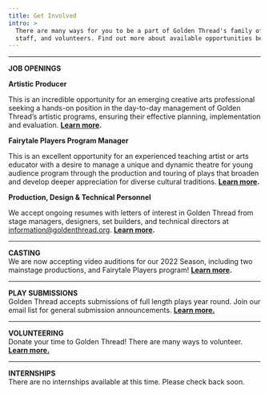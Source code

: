 ```yaml
---
title: Get Involved
intro: >
  There are many ways for you to be a part of Golden Thread's family of artists,
  staff, and volunteers. Find out more about available opportunities below.
---
```

- - -

**JOB OPENINGS**

**Artistic Producer**

This is an incredible opportunity for an emerging creative arts professional seeking a hands-on position in the day-to-day management of Golden Thread’s artistic programs, ensuring their effective planning, implementation and evaluation. **[Learn more](/get-involved/jobs/).**

**Fairytale Players Program Manager**

This is an excellent opportunity for an experienced teaching artist or arts educator with a desire to manage a unique and dynamic theatre for young audience program through the production and touring of plays that broaden and develop deeper appreciation for diverse cultural traditions. **[Learn more](/get-involved/jobs/).**

**Production, Design & Technical Personnel**

We accept ongoing resumes with letters of interest in Golden Thread from stage managers, designers, set builders, and technical directors at [information@goldenthread.org]((mailto:information@goldenthread.org)). **[Learn more](/get-involved/jobs/).**

- - -

**CASTING**\
We are now accepting video auditions for our 2022 Season, including two mainstage productions, and Fairytale Players program! **[Learn more](/get-involved/casting/).**

- - -

**PLAY SUBMISSIONS**\
Golden Thread accepts submissions of full length plays year round. Join our email list for general submission announcements. **[Learn more.](/get-involved/submissions/)**

- - -

**VOLUNTEERING**\
Donate your time to Golden Thread! There are many ways to volunteer. **[Learn more.](/get-involved/volunteer/)**

- - -

**INTERNSHIPS**\
There are no internships available at this time. Please check back soon.